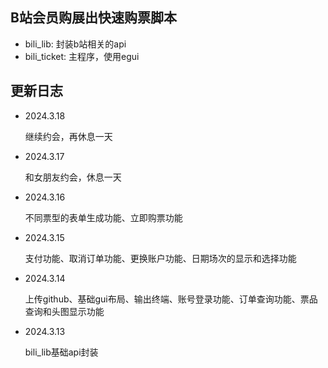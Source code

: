 ## B站会员购展出快速购票脚本
- bili_lib: 封装b站相关的api
- bili_ticket: 主程序，使用egui

## 更新日志
- 2024.3.18

    继续约会，再休息一天
- 2024.3.17

    和女朋友约会，休息一天
- 2024.3.16

    不同票型的表单生成功能、立即购票功能
- 2024.3.15
  
    支付功能、取消订单功能、更换账户功能、日期场次的显示和选择功能
- 2024.3.14

    上传github、基础gui布局、输出终端、账号登录功能、订单查询功能、票品查询和头图显示功能
- 2024.3.13 
  
    bili_lib基础api封装